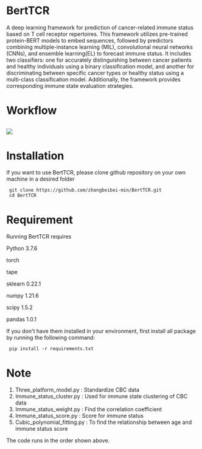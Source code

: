 # BertTCR
A deep learning framework for prediction of cancer-related immune status based on T cell receptor repertoires. This framework utilizes pre-trained protein-BERT models to embed sequences, followed by predictors combining multiple-instance learning (MIL), convolutional neural networks (CNNs), and ensemble learning(EL) to forecast immune status. It includes two classifiers: one for accurately distinguishing between cancer patients and healthy individuals using a binary classification model, and another for discriminating between specific cancer types or healthy status using a multi-class classification model. Additionally, the framework provides corresponding immune state evaluation strategies.

# Workflow
## ![ ](https://github.com/zhangbeibei-min/BertTCR/tree/main/Workflow)


# Installation

If you want to use BertTCR, please clone github repository on your own machine in a desired folder
```
 git clone https://github.com/zhangbeibei-min/BertTCR.git
 cd BertTCR
```
#  Requirement
Running BertTCR requires

Python 3.7.6

torch   

tape

sklearn 0.22.1

numpy 1.21.6

scipy 1.5.2

pandas 1.0.1

If you don't have them installed in your environment, first install all package by running the following command:
```
 pip install -r requirements.txt
```

#  Note
1. Three_platform_model.py  : Standardize CBC data
2. Immune_status_cluster.py : Used for immune state clustering of CBC data
3. Immune_status_weight.py : Find the correlation coefficient
4. Immune_status_score.py : Score for immune status
5. Cubic_polynomial_fitting.py : To find the relationship between age and immune status score

The code runs in the order shown above.